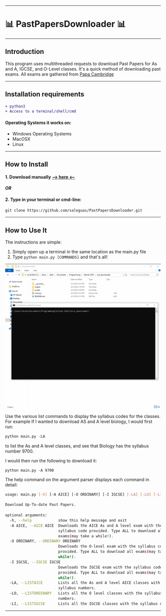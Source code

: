 ------------------------------------------------------------------------

# 📊 PastPapersDownloader 📊

------------------------------------------------------------------------


## Introduction

This program uses multithreaded requests to download Past Papers for As and A, IGCSE, and O-Level classes. It's a quick method of downloading past exams. All exams are gathered from [Papa Cambridge](https://papacambridge.com/)



------------------------------------------------------------------------

## Installation requirements

```diff
+ python3
+ Access to a terminal/shell/cmd
```

#### Operating Systems it works on:
- Windows Operating Systems
- MacOSX
- Linux

------------------------------------------------------------------------

## How to Install

#### 1. Download manually [--> here <--](https://github.com/saleguas/PastPapersDownloader/archive/master.zip)
#### *OR*
#### 2. Type in your terminal or cmd-line:
```
git clone https://github.com/saleguas/PastPapersDownloader.git
```

------------------------------------------------------------------------

## How to Use It

The instructions are simple:
1. Simply open up a terminal in the same location as the main.py file
2. Type `python main.py [COMMANDS]` and that's all!

![](media/instructions.gif)


Use the various list commands to display the syllabus codes for the classes. For example If I wanted to download AS and A level biology, I would first run:

```python
python main.py -LA
```

to list the As and A level classes, and see that Biology has the syllabus number 9700.

I would then run the following to download it:

```
python main.py -A 9700
```

The help command on the argument parser displays each command in detail:
```bash
usage: main.py [-h] [-A AICE] [-O ORDINARY] [-I IGCSE] [-LA] [-LO] [-LI]

Download Up-To-date Past Papers.

optional arguments:
  -h, --help            show this help message and exit
  -A AICE, --AICE AICE  Downloads the AICE As and A level exam with the
                        syllabus code provided. Type ALL to download all
                        exams(may take a while!).
  -O ORDINARY, --ORDINARY ORDINARY
                        Downloads the O-level exam with the syllabus code
                        provided. Type ALL to download all exams(may take a
                        while!).
  -I IGCSE, --IGCSE IGCSE
                        Downloads the IGCSE exam with the syllabus code
                        provided. Type ALL to download all exams(may take a
                        while!).
  -LA, --LISTAICE       Lists all the As and A level AICE classes with the
                        syllabus numbers.
  -LO, --LISTORDINARY   Lists all the O level classes with the syllabus
                        numbers.
  -LI, --LISTIGCSE      Lists all the IGCSE classes with the syllabus numbers.

```

------------------------------------------------------------------------
